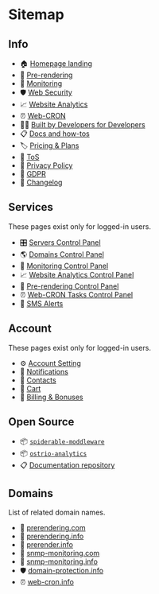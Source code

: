 # Sitemap

## Info

- 🏠 [Homepage landing](https://ostr.io)
- 🤖 [Pre-rendering](https://ostr.io/info/prerendering)
- 🔭 [Monitoring](https://ostr.io/info/monitoring)
- 🛡 [Web Security](https://ostr.io/info/domain-names-protection)
- 📈 [Website Analytics](https://ostr.io/info/web-analytics)
- ⏰ [Web-CRON](https://ostr.io/info/web-cron)
- 👨‍💻 [Built by Developers for Developers](https://ostr.io/info/built-by-developers-for-developers)
- 📋 [Docs and how-tos](https://ostr.io/info/docs)
- 🏷 [Pricing & Plans](https://ostr.io/info/pricing)
- 📔 [ToS](https://ostr.io/info/terms-and-conditions)
- 📔 [Privacy Policy](https://ostr.io/info/privacy-policy)
- 📔 [GDPR](https://ostr.io/info/gdpr)
- 👷 [Changelog](https://github.com/VeliovGroup/ostrio/blob/master/HISTORY.md)

## Services

These pages exist only for logged-in users.

- 🎛 [Servers Control Panel](https://ostr.io/service/servers)
- 🌎 [Domains Control Panel](https://ostr.io/service/domains)
- 🔭 [Monitoring Control Panel](https://ostr.io/service/monitoring)
- 📈 [Website Analytics Control Panel](https://ostr.io/service/analytics)
- 🤖 [Pre-rendering Control Panel](https://ostr.io/service/prerender)
- ⏰ [Web-CRON Tasks Control Panel](https://ostr.io/service/crons)
- 📲 [SMS Alerts](https://ostr.io/service/sms)

## Account

These pages exist only for logged-in users.

- ⚙️ [Account Setting](https://ostr.io/account)
- 🔔 [Notifications](https://ostr.io/account/notifications)
- 📓 [Contacts](https://ostr.io/account/contacts)
- 🛒 [Cart](https://ostr.io/account/cart)
- 🤑 [Billing & Bonuses](https://ostr.io/account/billing)

## Open Source

- 📦 [`spiderable-moddleware`](https://github.com/VeliovGroup/spiderable-middleware#spiderable-middleware)
- 📦 [`ostrio-analytics`](https://github.com/VeliovGroup/ostrio-analytics/#analytics-for-ostrio)
- 📋 [Documentation repository](https://github.com/VeliovGroup/ostrio)

## Domains

List of related domain names.

- 🤖 [prerendering.com](https://prerendering.com)
- 🤖 [prerendering.info](https://prerendering.info)
- 🤖 [prerender.info](https://prerender.info)
- 🔭 [snmp-monitoring.com](https://snmp-monitoring.com)
- 🔭 [snmp-monitoring.info](https://snmp-monitoring.info)
- 🛡 [domain-protection.info](https://domain-protection.info)
- ⏰ [web-cron.info](https://web-cron.info)
